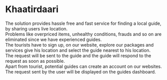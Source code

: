 # Khaatirdaari #
The solution provides hassle free and fast service for finding a local guide, by sharing users live location.<br />
Problems like overpriced items, unhealthy conditions, frauds and so on are eliminated since we have experienced guides.<br />
The tourists have to sign up, on our website, explore our packages and services give his location and select the guide nearest to his location.<br />
The request will be sent to the guide and the guide will respond to the request as soon as possible.<br />
Apart from tourist, potential guides can create an account on our websites. The request sent by the user will be displayed on the guides dashboard.<br />
